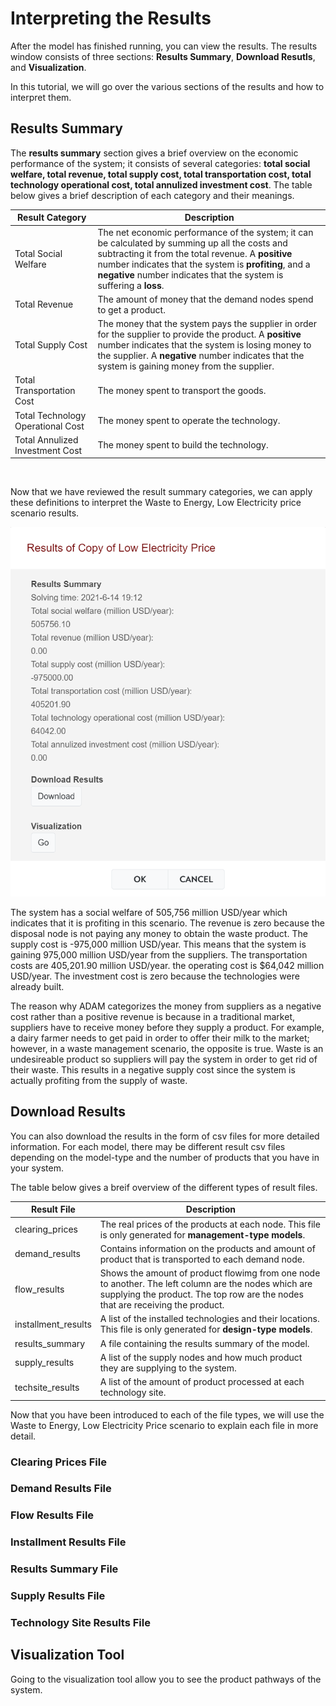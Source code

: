 <h1>Interpreting the Results</h1>

<p>
    After the model has finished running, you can view the results. The results window consists of three sections: <b>Results Summary</b>, <b>Download Resutls</b>, and <b>Visualization</b>. 
</p>

<p>
    In this tutorial, we will go over the various sections of the results and how to interpret them. 
</p>

<h2>Results Summary</h2>

<p>
    The <b>results summary</b> section gives a brief overview on the economic performance of the system; it consists of several categories: <b>total social welfare, total revenue, total supply cost, total transportation cost, total technology operational cost, total annulized investment cost</b>. The table below gives a brief description of each category and their meanings. 
</p>

| Result Category | Description |
| ------------- | ------------- | 
| Total Social Welfare | The net economic performance of the system; it can be calculated by summing up all the costs and subtracting it from the total revenue. A <b>positive</b> number indicates that the system is <b>profiting</b>, and a <b>negative</b> number indicates that the system is suffering a <b>loss</b>. |
| Total Revenue | The amount of money that the demand nodes spend to get a product. |
| Total Supply Cost | The money that the system pays the supplier in order for the supplier to provide the product. A <b>positive</b> number indicates that the system is losing money to the supplier. A <b>negative</b> number indicates that the system is gaining money from the supplier. |
| Total Transportation Cost | The money spent to transport the goods. |
| Total Technology Operational Cost | The money spent to operate the technology. |
| Total Annulized Investment Cost | The money spent to build the technology. |

<br>

<p>
    Now that we have reviewed the result summary categories, we can apply these definitions to interpret the Waste to Energy, Low Electricity price scenario results. 
</p>

<img src="Pictures\Dashboard_tutorials\run_model\results.png">

<p>
    The system has a social welfare of 505,756 million USD/year which indicates that it is profiting in this scenario. The revenue is zero because the disposal node is not paying any money to obtain the waste product. The supply cost is -975,000 million USD/year. This means that the system is gaining 975,000 million USD/year from the suppliers. The transportation costs are 405,201.90 million USD/year. the operating cost is $64,042 million USD/year. The investment cost is zero because the technologies were already built. 
</p>

<p>
    The reason why ADAM categorizes the money from suppliers as a negative cost rather than a positive revenue is because in a traditional market, suppliers have to receive money before they supply a product. For example, a dairy farmer needs to get paid in order to offer their milk to the market; however, in a waste management scenario, the opposite is true. Waste is an undesireable product so suppliers will pay the system in order to get rid of their waste. This results in a negative supply cost since the system is actually profiting from the supply of waste.
</p>

<h2>Download Results</h2> 

<p>
    You can also download the results in the form of csv files for more detailed information. For each model, there may be different result csv files depending on the model-type and the number of products that you have in your system. 
</p>

<p>
    The table below gives a breif overview of the different types of result files. 
</p>

| Result File | Description |
| ------------- | ------------- | 
| clearing_prices | The real prices of the products at each node. This file is only generated for <b>management-type models</b>. |
| demand_results | Contains information on the products and amount of product that is transported to each demand node. |
| flow_results | Shows the amount of product flowimg from one node to another. The left column are the nodes which are supplying the product. The top row are the nodes that are receiving the product. |
| installment_results | A list of the installed technologies and their locations. This file is only generated for <b>design-type models</b>. | 
| results_summary | A file containing the results summary of the model. |
| supply_results | A list of the supply nodes and how much product they are supplying to the system. |
| techsite_results | A list of the amount of product processed at each technology site. | 

<p>
    Now that you have been introduced to each of the file types, we will use the Waste to Energy, Low Electricity Price scenario to explain each file in more detail. 
</p>

<h3>Clearing Prices File</h3>

<p>

</p>

<h3>Demand Results File</h3>

<p>
</p>

<h3>Flow Results File</h3>

<h3>Installment Results File</h3>

<h3>Results Summary File</h3>

<h3>Supply Results File</h3>

<h3>Technology Site Results File</h3>

<h2>Visualization Tool</h2>

<p>
    Going to the visualization tool allow you to see the product pathways of the system. 
</p>